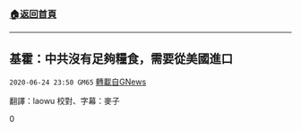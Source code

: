 ###  [:house:返回首頁](https://github.com/ourhimalayas/txt)
---

## 基霍：中共沒有足夠糧食，需要從美國進口
`2020-06-24 23:50 GM65` [轉載自GNews](https://gnews.org/zh-hant/244761/)

翻譯：laowu 校對、字幕：麥子

0
